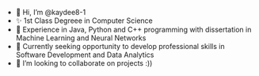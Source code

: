 - 👋 Hi, I’m @kaydee8-1
- ✨ 1st Class Degreee in Computer Science
- 👀 Experience in Java, Python and C++ programming with dissertation in Machine Learning and Neural Networks
- 🌱 Currently seeking opportunity to develop professional skills in Software Development and Data Analytics
- 💞️ I’m looking to collaborate on projects :))

<!---
- 📫 How to reach me ...
kaydee8-1/kaydee8-1 is a ✨ special ✨ repository because its `README.md` (this file) appears on your GitHub profile.
You can click the Preview link to take a look at your changes.
--->
